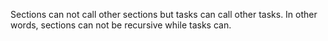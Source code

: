 Sections can not call other sections but tasks can call other tasks. In other words, sections can not be recursive while tasks can.
